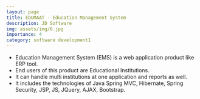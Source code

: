 ```yaml
---
layout: page
title: EDUMAAT - Education Management System
description: JD Software
img: assets/img/6.jpg
importance: 4
category: software development1
---
```


* Education Management System (EMS) is a web application product like ERP tool.
* End users of this product are Educational Institutions.
* It can handle multi institutions at one application and reports as well.
* It includes the technologies of Java Spring MVC, Hibernate, Spring Security, JSP, JS, JQuery, AJAX, Bootstrap.